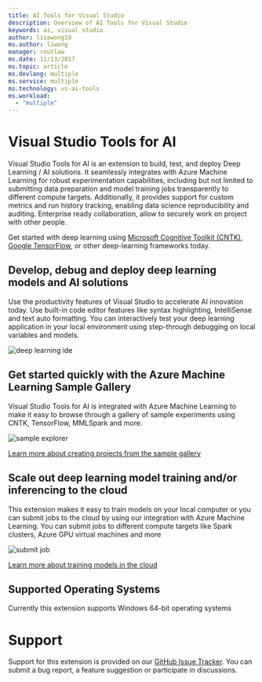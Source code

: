 ```yaml
---
title: AI Tools for Visual Studio
description: Overview of AI Tools for Visual Studio
keywords: ai, visual studio
author: lisawong19
ms.author: liwong
manager: routlaw
ms.date: 11/13/2017
ms.topic: article
ms.devlang: multiple
ms.service: multiple
ms.technology: vs-ai-tools
ms.workload:
  - "multiple"
---
```


# Visual Studio Tools for AI

Visual Studio Tools for AI is an extension to build, test, and deploy Deep Learning / AI solutions. It seamlessly integrates with Azure Machine Learning for robust experimentation capabilities, including but not limited to submitting data preparation and model training jobs transparently to different compute targets. Additionally, it provides support for custom metrics and run history tracking, enabling data science reproducibility and auditing. Enterprise ready collaboration, allow to securely work on project with other people.

Get started with deep learning using [Microsoft Cognitive Toolkit (CNTK)](http://www.microsoft.com/en-us/cognitive-toolkit), [Google TensorFlow](https://www.tensorflow.org), or other deep-learning frameworks today.

## Develop, debug and deploy deep learning models and AI solutions
Use the productivity features of Visual Studio to accelerate AI innovation today. Use built-in code editor features like syntax highlighting, IntelliSense and text auto formatting. You can interactively test your deep learning application in your local environment using step-through debugging on local variables and models.

![deep learning ide](media\about\ide.png)

## Get started quickly with the Azure Machine Learning Sample Gallery
Visual Studio Tools for AI is integrated with Azure Machine Learning to make it easy to browse through a gallery of sample experiments using CNTK, TensorFlow, MMLSpark and more.

![sample explorer](media\about\gallery.png)

[Learn more about creating projects from the sample gallery](create-project-gallery.md)

## Scale out deep learning model training and/or inferencing to the cloud
This extension makes it easy to train models on your local computer or you can submit jobs to the cloud by using our integration with Azure Machine Learning. You can submit jobs to different compute targets like Spark clusters, Azure GPU virtual machines and more

![submit job](media\about\submitjobs.png)

[Learn more about training models in the cloud](tensorflow-vm.md)

## Supported Operating Systems
Currently this extension supports Windows 64-bit operating systems

# Support
Support for this extension is provided on our [GitHub Issue Tracker](http://github.com/Microsoft/vs-tools-for-ai/issues). You can submit a bug report, a feature suggestion or participate in discussions.
